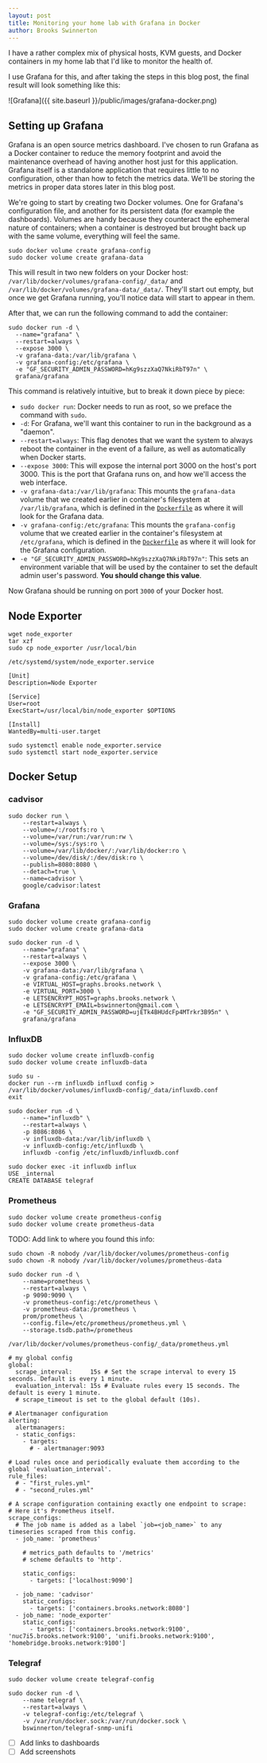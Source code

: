 ```yaml
---
layout: post
title: Monitoring your home lab with Grafana in Docker
author: Brooks Swinnerton
---
```


I have a rather complex mix of physical hosts, KVM guests, and Docker containers in my home lab that I'd like to monitor the health of.

I use Grafana for this, and after taking the steps in this blog post, the final result will look something like this:

![Grafana]({{ site.baseurl }}/public/images/grafana-docker.png)

## Setting up Grafana

Grafana is an open source metrics dashboard. I've chosen to run Grafana as a Docker container to reduce the memory footprint and avoid the maintenance overhead of having another host just for this application. Grafana itself is a standalone application that requires little to no configuration, other than how to fetch the metrics data. We'll be storing the metrics in proper data stores later in this blog post.

We're going to start by creating two Docker volumes. One for Grafana's configuration file, and another for its persistent data (for example the dashboards). Volumes are handy because they counteract the ephemeral nature of containers; when a container is destroyed but brought back up with the same volume, everything will feel the same.

```
sudo docker volume create grafana-config
sudo docker volume create grafana-data
```

This will result in two new folders on your Docker host: `/var/lib/docker/volumes/grafana-config/_data/` and `/var/lib/docker/volumes/grafana-data/_data/`. They'll start out empty, but once we get Grafana running, you'll notice data will start to appear in them.

After that, we can run the following command to add the container:

```
sudo docker run -d \
  --name="grafana" \
  --restart=always \
  --expose 3000 \
  -v grafana-data:/var/lib/grafana \
  -v grafana-config:/etc/grafana \
  -e "GF_SECURITY_ADMIN_PASSWORD=hKg9szzXaQ7NkiRbT97n" \
  grafana/grafana
```

This command is relatively intuitive, but to break it down piece by piece:

- `sudo docker run`: Docker needs to run as root, so we preface the command with `sudo`.
- `-d`: For Grafana, we'll want this container to run in the background as a "daemon".
- `--restart=always`: This flag denotes that we want the system to always reboot the container in the event of a failure, as well as automatically when Docker starts.
- `--expose 3000`: This will expose the internal port 3000 on the host's port 3000. This is the port that Grafana runs on, and how we'll access the web interface.
- `-v grafana-data:/var/lib/grafana`: This mounts the `grafana-data` volume that we created earlier in container's filesystem at `/var/lib/grafana`, which is defined in the [`Dockerfile`](https://github.com/grafana/grafana-docker/blob/89b7c50c1e69ba0c9902ef90b33e98b3d73bbf47/Dockerfile#L9) as where it will look for the Grafana data.
- `-v grafana-config:/etc/grafana`: This mounts the `grafana-config` volume that we created earlier in the container's filesystem at `/etc/grafana`, which is defined in the [`Dockerfile`](https://github.com/grafana/grafana-docker/blob/89b7c50c1e69ba0c9902ef90b33e98b3d73bbf47/Dockerfile#L8) as where it will look for the Grafana configuration.
- `-e "GF_SECURITY_ADMIN_PASSWORD=hKg9szzXaQ7NkiRbT97n"`: This sets an environment variable that will be used by the container to set the default admin user's password. **You should change this value**.

Now Grafana should be running on port `3000` of your Docker host.

## Node Exporter

```
wget node_exporter
tar xzf
sudo cp node_exporter /usr/local/bin
```

`/etc/systemd/system/node_exporter.service`

```
[Unit]
Description=Node Exporter

[Service]
User=root
ExecStart=/usr/local/bin/node_exporter $OPTIONS

[Install]
WantedBy=multi-user.target
```

```
sudo systemctl enable node_exporter.service
sudo systemctl start node_exporter.service
```

## Docker Setup

### cadvisor

```
sudo docker run \
    --restart=always \
    --volume=/:/rootfs:ro \
    --volume=/var/run:/var/run:rw \
    --volume=/sys:/sys:ro \
    --volume=/var/lib/docker/:/var/lib/docker:ro \
    --volume=/dev/disk/:/dev/disk:ro \
    --publish=8080:8080 \
    --detach=true \
    --name=cadvisor \
    google/cadvisor:latest
```

### Grafana

```
sudo docker volume create grafana-config
sudo docker volume create grafana-data
```

```
sudo docker run -d \
    --name="grafana" \
    --restart=always \
    --expose 3000 \
    -v grafana-data:/var/lib/grafana \
    -v grafana-config:/etc/grafana \
    -e VIRTUAL_HOST=graphs.brooks.network \
    -e VIRTUAL_PORT=3000 \
    -e LETSENCRYPT_HOST=graphs.brooks.network \
    -e LETSENCRYPT_EMAIL=bswinnerton@gmail.com \
    -e "GF_SECURITY_ADMIN_PASSWORD=ujETk4BHUdcFp4MTrkr3B95n" \
    grafana/grafana
```

### InfluxDB

```
sudo docker volume create influxdb-config
sudo docker volume create influxdb-data
```

```
sudo su -
docker run --rm influxdb influxd config > /var/lib/docker/volumes/influxdb-config/_data/influxdb.conf
exit
```

```
sudo docker run -d \
    --name="influxdb" \
    --restart=always \
    -p 8086:8086 \
    -v influxdb-data:/var/lib/influxdb \
    -v influxdb-config:/etc/influxdb \
    influxdb -config /etc/influxdb/influxdb.conf
```

```
sudo docker exec -it influxdb influx
USE _internal
CREATE DATABASE telegraf
```

### Prometheus

```
sudo docker volume create prometheus-config
sudo docker volume create prometheus-data
```

TODO: Add link to where you found this info:

```
sudo chown -R nobody /var/lib/docker/volumes/prometheus-config
sudo chown -R nobody /var/lib/docker/volumes/prometheus-data
```

```
sudo docker run -d \
    --name=prometheus \
    --restart=always \
    -p 9090:9090 \
    -v prometheus-config:/etc/prometheus \
    -v prometheus-data:/prometheus \
    prom/prometheus \
    --config.file=/etc/prometheus/prometheus.yml \
    --storage.tsdb.path=/prometheus
```

`/var/lib/docker/volumes/prometheus-config/_data/prometheus.yml`

```
# my global config
global:
  scrape_interval:     15s # Set the scrape interval to every 15 seconds. Default is every 1 minute.
  evaluation_interval: 15s # Evaluate rules every 15 seconds. The default is every 1 minute.
  # scrape_timeout is set to the global default (10s).

# Alertmanager configuration
alerting:
  alertmanagers:
  - static_configs:
    - targets:
      # - alertmanager:9093

# Load rules once and periodically evaluate them according to the global 'evaluation_interval'.
rule_files:
  # - "first_rules.yml"
  # - "second_rules.yml"

# A scrape configuration containing exactly one endpoint to scrape:
# Here it's Prometheus itself.
scrape_configs:
  # The job name is added as a label `job=<job_name>` to any timeseries scraped from this config.
  - job_name: 'prometheus'

    # metrics_path defaults to '/metrics'
    # scheme defaults to 'http'.

    static_configs:
      - targets: ['localhost:9090']

  - job_name: 'cadvisor'
    static_configs:
      - targets: ['containers.brooks.network:8080']
  - job_name: 'node_exporter'
    static_configs:
      - targets: ['containers.brooks.network:9100', 'nuc7i5.brooks.network:9100', 'unifi.brooks.network:9100', 'homebridge.brooks.network:9100']
```

### Telegraf

```
sudo docker volume create telegraf-config
```

```
sudo docker run -d \
    --name telegraf \
    --restart=always \
    -v telegraf-config:/etc/telegraf \
    -v /var/run/docker.sock:/var/run/docker.sock \
    bswinnerton/telegraf-snmp-unifi
```

- [ ] Add links to dashboards
- [ ] Add screenshots
